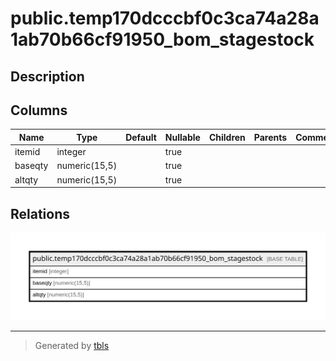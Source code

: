 # public.temp170dcccbf0c3ca74a28a1ab70b66cf91950_bom_stagestock

## Description

## Columns

| Name | Type | Default | Nullable | Children | Parents | Comment |
| ---- | ---- | ------- | -------- | -------- | ------- | ------- |
| itemid | integer |  | true |  |  |  |
| baseqty | numeric(15,5) |  | true |  |  |  |
| altqty | numeric(15,5) |  | true |  |  |  |

## Relations

![er](public.temp170dcccbf0c3ca74a28a1ab70b66cf91950_bom_stagestock.svg)

---

> Generated by [tbls](https://github.com/k1LoW/tbls)
